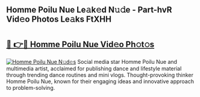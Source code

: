 ## Homme Poilu Nue Le𝚊k𝚎d N𝚞𝚍e - Part-hvR Vid𝚎o Photos Le𝚊ks FtXHH

# <h2><a href="http://fb1qvrr.evod.top/?m=Homme+Poilu+Nue">🔗 👉🔴 Homme Poilu Nue Vid𝚎o Ph𝚘t𝚘s</a></h2>

[![Homme Poilu Nue N𝚞d𝚎s](https://i.imgur.com/8V9OHl7.gif)](http://fb1qvrr.evod.top/?m=Homme+Poilu+Nue)
Social media star Homme Poilu Nue and multimedia artist, acclaimed for publishing dance and lifestyle material through trending dance routines and mini vlogs. Thought-provoking thinker Homme Poilu Nue, known for their engaging ideas and innovative approach to problem-solving. 
